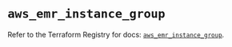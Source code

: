# `aws_emr_instance_group`

Refer to the Terraform Registry for docs: [`aws_emr_instance_group`](https://registry.terraform.io/providers/hashicorp/aws/6.7.0/docs/resources/emr_instance_group).
